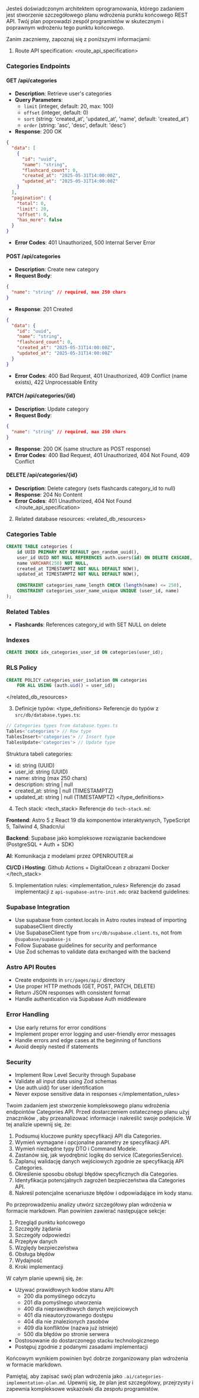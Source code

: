 Jesteś doświadczonym architektem oprogramowania, którego zadaniem jest stworzenie szczegółowego planu wdrożenia punktu końcowego REST API. Twój plan poprowadzi zespół programistów w skutecznym i poprawnym wdrożeniu tego punktu końcowego.

Zanim zaczniemy, zapoznaj się z poniższymi informacjami:

1. Route API specification:
<route_api_specification>
### Categories Endpoints

#### GET /api/categories
- **Description**: Retrieve user's categories
- **Query Parameters**: 
  - `limit` (integer, default: 20, max: 100)
  - `offset` (integer, default: 0)
  - `sort` (string: 'created_at', 'updated_at', 'name', default: 'created_at')
  - `order` (string: 'asc', 'desc', default: 'desc')
- **Response**: 200 OK
```json
{
  "data": [
    {
      "id": "uuid",
      "name": "string",
      "flashcard_count": 0,
      "created_at": "2025-05-31T14:00:00Z",
      "updated_at": "2025-05-31T14:00:00Z"
    }
  ],
  "pagination": {
    "total": 0,
    "limit": 20,
    "offset": 0,
    "has_more": false
  }
}
```
- **Error Codes**: 401 Unauthorized, 500 Internal Server Error

#### POST /api/categories
- **Description**: Create new category
- **Request Body**:
```json
{
  "name": "string" // required, max 250 chars
}
```
- **Response**: 201 Created
```json
{
  "data": {
    "id": "uuid",
    "name": "string",
    "flashcard_count": 0,
    "created_at": "2025-05-31T14:00:00Z",
    "updated_at": "2025-05-31T14:00:00Z"
  }
}
```
- **Error Codes**: 400 Bad Request, 401 Unauthorized, 409 Conflict (name exists), 422 Unprocessable Entity

#### PATCH /api/categories/{id}
- **Description**: Update category
- **Request Body**:
```json
{
  "name": "string" // required, max 250 chars
}
```
- **Response**: 200 OK (same structure as POST response)
- **Error Codes**: 400 Bad Request, 401 Unauthorized, 404 Not Found, 409 Conflict

#### DELETE /api/categories/{id}
- **Description**: Delete category (sets flashcards category_id to null)
- **Response**: 204 No Content
- **Error Codes**: 401 Unauthorized, 404 Not Found
</route_api_specification>

2. Related database resources:
<related_db_resources>
### Categories Table
```sql
CREATE TABLE categories (
    id UUID PRIMARY KEY DEFAULT gen_random_uuid(),
    user_id UUID NOT NULL REFERENCES auth.users(id) ON DELETE CASCADE,
    name VARCHAR(250) NOT NULL,
    created_at TIMESTAMPTZ NOT NULL DEFAULT NOW(),
    updated_at TIMESTAMPTZ NOT NULL DEFAULT NOW(),
    
    CONSTRAINT categories_name_length CHECK (length(name) <= 250),
    CONSTRAINT categories_user_name_unique UNIQUE (user_id, name)
);
```

### Related Tables
- **Flashcards**: References category_id with SET NULL on delete

### Indexes
```sql
CREATE INDEX idx_categories_user_id ON categories(user_id);
```

### RLS Policy
```sql
CREATE POLICY categories_user_isolation ON categories
    FOR ALL USING (auth.uid() = user_id);
```
</related_db_resources>

3. Definicje typów:
<type_definitions>
Referencje do typów z `src/db/database.types.ts`:

```typescript
// Categories types from database.types.ts
Tables<'categories'> // Row type
TablesInsert<'categories'> // Insert type  
TablesUpdate<'categories'> // Update type
```

Struktura tabeli categories:
- id: string (UUID)
- user_id: string (UUID)
- name: string (max 250 chars)
- description: string | null
- created_at: string | null (TIMESTAMPTZ)
- updated_at: string | null (TIMESTAMPTZ)
</type_definitions>

4. Tech stack:
<tech_stack>
Referencje do `tech-stack.md`:

**Frontend**: Astro 5 z React 19 dla komponentów interaktywnych, TypeScript 5, Tailwind 4, Shadcn/ui

**Backend**: Supabase jako kompleksowe rozwiązanie backendowe (PostgreSQL + Auth + SDK)

**AI**: Komunikacja z modelami przez OPENROUTER.ai

**CI/CD i Hosting**: Github Actions + DigitalOcean z obrazami Docker
</tech_stack>

5. Implementation rules:
<implementation_rules>
Referencje do zasad implementacji z `api-supabase-astro-init.mdc` oraz backend guidelines:

### Supabase Integration
- Use supabase from context.locals in Astro routes instead of importing supabaseClient directly
- Use SupabaseClient type from `src/db/supabase.client.ts`, not from `@supabase/supabase-js`
- Follow Supabase guidelines for security and performance
- Use Zod schemas to validate data exchanged with the backend

### Astro API Routes
- Create endpoints in `src/pages/api/` directory
- Use proper HTTP methods (GET, POST, PATCH, DELETE)
- Return JSON responses with consistent format
- Handle authentication via Supabase Auth middleware

### Error Handling
- Use early returns for error conditions
- Implement proper error logging and user-friendly error messages
- Handle errors and edge cases at the beginning of functions
- Avoid deeply nested if statements

### Security
- Implement Row Level Security through Supabase
- Validate all input data using Zod schemas
- Use auth.uid() for user identification
- Never expose sensitive data in responses
</implementation_rules>

Twoim zadaniem jest stworzenie kompleksowego planu wdrożenia endpointów Categories API. Przed dostarczeniem ostatecznego planu użyj znaczników <analysis>, aby przeanalizować informacje i nakreślić swoje podejście. W tej analizie upewnij się, że:

1. Podsumuj kluczowe punkty specyfikacji API dla Categories.
2. Wymień wymagane i opcjonalne parametry ze specyfikacji API.
3. Wymień niezbędne typy DTO i Command Modele.
4. Zastanów się, jak wyodrębnić logikę do service (CategoriesService).
5. Zaplanuj walidację danych wejściowych zgodnie ze specyfikacją API Categories.
6. Określenie sposobu obsługi błędów specyficznych dla Categories.
7. Identyfikacja potencjalnych zagrożeń bezpieczeństwa dla Categories API.
8. Nakreśl potencjalne scenariusze błędów i odpowiadające im kody stanu.

Po przeprowadzeniu analizy utwórz szczegółowy plan wdrożenia w formacie markdown. Plan powinien zawierać następujące sekcje:

1. Przegląd punktu końcowego
2. Szczegóły żądania
3. Szczegóły odpowiedzi
4. Przepływ danych
5. Względy bezpieczeństwa
6. Obsługa błędów
7. Wydajność
8. Kroki implementacji

W całym planie upewnij się, że:
- Używać prawidłowych kodów stanu API:
  - 200 dla pomyślnego odczytu
  - 201 dla pomyślnego utworzenia
  - 400 dla nieprawidłowych danych wejściowych
  - 401 dla nieautoryzowanego dostępu
  - 404 dla nie znalezionych zasobów
  - 409 dla konfliktów (nazwa już istnieje)
  - 500 dla błędów po stronie serwera
- Dostosowanie do dostarczonego stacku technologicznego
- Postępuj zgodnie z podanymi zasadami implementacji

Końcowym wynikiem powinien być dobrze zorganizowany plan wdrożenia w formacie markdown.

Pamiętaj, aby zapisać swój plan wdrożenia jako `.ai/categories-implementation-plan.md`. Upewnij się, że plan jest szczegółowy, przejrzysty i zapewnia kompleksowe wskazówki dla zespołu programistów. 